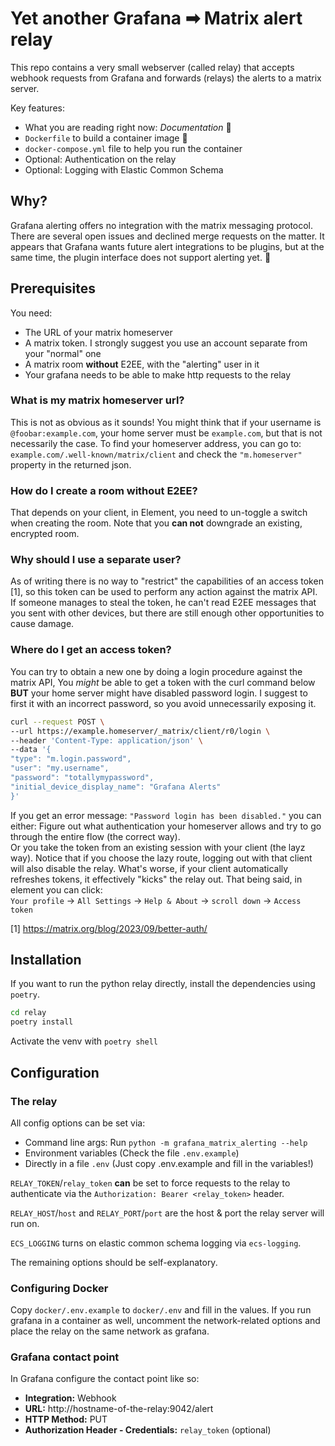 # Yet another Grafana ➡ Matrix alert relay

This repo contains a very small webserver (called relay) that accepts webhook requests
from Grafana and forwards (relays) the alerts to a matrix server.

Key features:

- What you are reading right now: _Documentation_ 🥳
- `Dockerfile` to build a container image 🐳
- `docker-compose.yml` file to help you run the container
- Optional: Authentication on the relay
- Optional: Logging with Elastic Common Schema

## Why?

Grafana alerting offers no integration with the matrix messaging protocol.
There are several open issues and declined merge requests on the matter.
It appears that Grafana wants future alert integrations to be plugins, but at the same
time, the plugin interface does not support alerting yet. 🤷

## Prerequisites

You need:

- The URL of your matrix homeserver
- A matrix token. I strongly suggest you use an account separate from your "normal" one
- A matrix room **without** E2EE, with the "alerting" user in it
- Your grafana needs to be able to make http requests to the relay

### What is my matrix homeserver url?

This is not as obvious as it sounds! You might think that if your username is
`@foobar:example.com`, your home server must be `example.com`, but that is not
necessarily the case. To find your homeserver address, you can go to:
`example.com/.well-known/matrix/client` and check the `"m.homeserver"` property in
the returned json.

### How do I create a room without E2EE?

That depends on your client, in Element, you need to un-toggle a switch when creating
the room. Note that you **can not** downgrade an existing, encrypted room.

### Why should I use a separate user?

As of writing there is no way to "restrict" the capabilities of an access token [1], so
this token can be used to perform any action against the matrix API. If someone manages
to steal the token, he can't read E2EE messages that you sent with other devices, but
there are still enough other opportunities to cause damage.

### Where do I get an access token?

You can try to obtain a new one by doing a login procedure against the matrix API,
You _might_ be able to get a token with the curl command below **BUT** your home
server might have disabled password login. I suggest to first it with an incorrect
password, so you avoid unnecessarily exposing it.

```sh
curl --request POST \
--url https://example.homeserver/_matrix/client/r0/login \
--header 'Content-Type: application/json' \
--data '{
"type": "m.login.password",
"user": "my.username",
"password": "totallymypassword",
"initial_device_display_name": "Grafana Alerts"
}'
```

If you get an error message: `"Password login has been disabled."` you can either:
Figure out what authentication your homeserver allows and try to go through the entire
flow (the correct way).  
Or you take the token from an existing session with your client (the layz way).
Notice that if you choose the lazy route, logging out with that client will also
disable the relay. What's worse, if your client automatically refreshes tokens, it
effectively "kicks" the relay out. That being said, in element you can click:  
`Your profile` -> `All Settings` -> `Help & About` -> `scroll down` -> `Access token`

[1] https://matrix.org/blog/2023/09/better-auth/

## Installation

If you want to run the python relay directly, install the dependencies using `poetry`.

```sh
cd relay
poetry install
```

Activate the venv with `poetry shell`

## Configuration

### The relay

All config options can be set via:

- Command line args: Run `python -m grafana_matrix_alerting --help`
- Environment variables (Check the file `.env.example`)
- Directly in a file `.env` (Just copy .env.example and fill in the variables!)

`RELAY_TOKEN`/`relay_token` **can** be set to force requests to the relay to
authenticate via the `Authorization: Bearer <relay_token>` header.

`RELAY_HOST`/`host` and `RELAY_PORT`/`port` are the host & port the relay server
will run on.

`ECS_LOGGING` turns on elastic common schema logging via `ecs-logging`.

The remaining options should be self-explanatory.

### Configuring Docker

Copy `docker/.env.example` to `docker/.env` and fill in the values.
If you run grafana in a container as well, uncomment the network-related options and
place the relay on the same network as grafana.

### Grafana contact point

In Grafana configure the contact point like so:

- **Integration:** Webhook
- **URL:** http://hostname-of-the-relay:9042/alert
- **HTTP Method:** PUT
- **Authorization Header - Credentials:** `relay_token` (optional)

